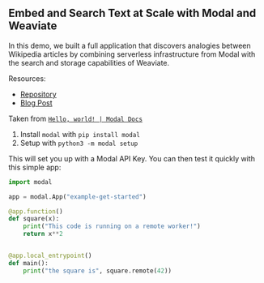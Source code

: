 ## Embed and Search Text at Scale with Modal and Weaviate

In this demo, we built a full application that discovers analogies between Wikipedia articles by combining serverless infrastructure from Modal with the search and storage capabilities of Weaviate.

Resources:
* [Repository](https://github.com/modal-labs/vector-analogies-wikipedia)
* [Blog Post](https://weaviate.io/blog/modal-and-weaviate)

Taken from [`Hello, world! | Modal Docs`](https://modal.com/docs/examples/hello_world)

1. Install `modal` with `pip install modal`
2. Setup with `python3 -m modal setup`

This will set you up with a Modal API Key. You can then test it quickly with this simple app:

```python
import modal

app = modal.App("example-get-started")

@app.function()
def square(x):
    print("This code is running on a remote worker!")
    return x**2


@app.local_entrypoint()
def main():
    print("the square is", square.remote(42))
```
